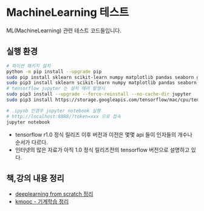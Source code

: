 # MachineLearning 테스트

ML(MachineLearning) 관련 테스트 코드들입니다.

## 실행 환경

```bash
# 파이썬 패키지 설치
python -m pip install --upgrade pip
sudo pip install sklearn scikit-learn numpy matplotlib pandas seaborn graphviz
sudo pip3 install sklearn scikit-learn numpy matplotlib pandas seaborn graphviz
# tensorflow jupyter 는 설치 에러 발생시
sudo pip3 install --upgrade --force-reinstall --no-cache-dir jupyter
sudo pip3 install https://storage.googleapis.com/tensorflow/mac/cpu/tensorflow-1.10.1-py3-none-any.whl

# .ipynb 인경우 jupyter notebook 실행
# http://localhost:8888/?token=xxx 으로 접속
jupyter notebook
```

- tensorflow r1.0 정식 릴리즈 이후 버전과 이전은 몇몇 api 들이 인자들의 개수나 순서가 다르다.
- 인터넷의 많은 자료가 아직 1.0 정식 릴리즈전의 tensorflow 버전으로 설명하고 있다.

## 책,강의 내용 정리

- [deeplearning from scratch 정리](deeplearning_from_scratch.md)
- [kmooc - 기계학습 정리](kmooc_machine_learning.md)
